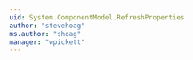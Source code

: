 ```yaml
---
uid: System.ComponentModel.RefreshProperties
author: "stevehoag"
ms.author: "shoag"
manager: "wpickett"
---
```

